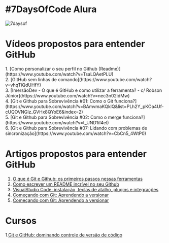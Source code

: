 <h1> #7DaysOfCode Alura </h1>

![7daysof](https://github.com/RenWro/7DaysOfCode-GitHub/assets/134458911/b38ca43b-907a-479e-a651-13791e7c603a)

<h1>Vídeos propostos para entender GitHub</h1>
1. [Como personalizar o seu perfil no Github (Readme)](https://www.youtube.com/watch?v=TsaLQAetPLU)<br>
2. [GitHub sem linhas de comando](https://www.youtube.com/watch?v=vhqTiQdUHfY)<br>
3. [ImersãoDev - O que é GitHub e como utilizar a ferramenta? - c/ Robson Júnior](https://www.youtube.com/watch?v=nec3n02idMw)<br>
4. [Git e Github para Sobrevivência #01: Como o Git funciona?](https://www.youtube.com/watch?v=BAmvmaKQklQ&list=PLh2Y_pKOa4Uf-cUQOVNGlz_GVHx8QYoE6&index=2)<br>
5. [Git e Github para Sobrevivência #02: Como o merge funciona?](https://www.youtube.com/watch?v=t_UND1if4eI)<br>
6. [Git e Github para Sobrevivência #07: Lidando com problemas de sincronização](https://www.youtube.com/watch?v=CbCn5_4WtP0)<br>




<h1>Artigos propostos para entender GitHub</h1>

1. [O que é Git e Github: os primeiros passos nessas ferramentas](https://www.alura.com.br/artigos/o-que-e-git-github?utm_medium=email&_hsenc=p2ANqtz-8jb5vf0B1IL-Wy-ov9WgqTXXApAkY6Pbc1l2S4Xo3gvSaKL9y6_YD8B6UvYq9_OKyF8HSE8dZgmp9qlHpVboQt-rqVlw&_hsmi=231299753&utm_content=231299753&utm_source=hs_automation)
2. [Como escrever um README incrível no seu Github](https://www.alura.com.br/artigos/escrever-bom-readme?utm_medium=email&_hsenc=p2ANqtz--Acj9fucRgryPfTKPU1CxBYwym1ywKjEQFUj4DKv0DuDv_o9b6hnz_jd_UB8B_CsCTkBc863rlMW0jz1Y9bcR3Z1rKVQ&_hsmi=231299753&utm_content=231299753&utm_source=hs_automation)
3. [VisualStudio Code: instalação, teclas de atalho, plugins e integrações](https://www.alura.com.br/artigos/visualstudio-code-instalacao-teclas-de-atalho-plugins-e-integracoes?utm_medium=email&_hsenc=p2ANqtz--9VZyxeVH0QgEFZf0vDiIPm-VT55QFZGkcHIV-1UtSqb-7JWObVcd8FtpRvI5texrZcs4GGKCgCLsj_9CpKZoPTcSEXA&_hsmi=231299862&utm_content=231299862&utm_source=hs_automation)
4. [Começando com Git: Aprendendo a versionar](https://www.alura.com.br/artigos/comecando-com-git-aprendendo-versionar?utm_medium=email&_hsenc=p2ANqtz-9pSo85qvRhz1LnVVipFs-2FxtAhtQXIgsFvsE0gT48_dAYHObdiejDsS-ykEbNvzKwhSJYCZMmayUiUtZNBJB5O2M9ug&_hsmi=231300195&utm_content=231300195&utm_source=hs_automation)
5. [Começando com Git: Aprendendo a versionar](https://www.alura.com.br/artigos/comecando-com-git-aprendendo-versionar?utm_medium=email&_hsenc=p2ANqtz-9pSo85qvRhz1LnVVipFs-2FxtAhtQXIgsFvsE0gT48_dAYHObdiejDsS-ykEbNvzKwhSJYCZMmayUiUtZNBJB5O2M9ug&_hsmi=231300195&utm_content=231300195&utm_source=hs_automation)


<h1>Cursos</h1>

1.[Git e GitHub: dominando controle de versão de código](https://www.alura.com.br/curso-online-git-github-dominando-controle-versao-codigo)
